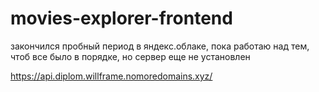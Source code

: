 # movies-explorer-frontend

закончился пробный период в яндекс.облаке, пока работаю над тем, чтоб все было в порядке, но сервер еще не установлен

https://api.diplom.willframe.nomoredomains.xyz/
